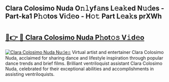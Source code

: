 ## Clara Colosimo Nuda O𝚗𝚕yf𝚊ns L𝚎a𝚔ed N𝚞𝚍es - Part-ka1 P𝚑𝚘tos Vi𝚍𝚎o - H𝚘𝚝 Part L𝚎a𝚔s prXWh

# <h2><a href="http://kf0t2mh.oniu.top/?m=Clara+Colosimo+Nuda">🔗👉 🔴 Clara Colosimo Nuda P𝚑ot𝚘𝚜 V𝚒d𝚎o</a></h2>

[![Clara Colosimo Nuda Nu𝚍e𝚜](https://i.imgur.com/0qMVB7G.gif)](http://kf0t2mh.oniu.top/?m=Clara+Colosimo+Nuda)
Virtual artist and entertainer Clara Colosimo Nuda, acclaimed for sharing dance and lifestyle inspiration through popular dance trends and brief films. Brilliant ventriloquist assistant Clara Colosimo Nuda, celebrated for their exceptional abilities and accomplishments in assisting ventriloquists.  
